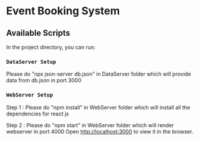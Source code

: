 # Event Booking System

## Available Scripts

In the project directory, you can run:

### `DataServer Setup`

Please do "npx json-server db.json" in DataServer folder which will provide data from db.json in port 3000<br />

### `WebServer Setup`

Step 1 : Please do "npm install" in  WebServer folder which will install all the dependencies for react js

Step 2 : Please do "npm start" in  WebServer folder which will render webserver in port 4000
Open [http://localhost:3000](http://localhost:3000/) to view it in the browser.<br/>
